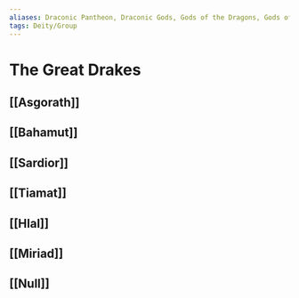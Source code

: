```yaml
---
aliases: Draconic Pantheon, Draconic Gods, Gods of the Dragons, Gods of Dragons
tags: Deity/Group
---
```

# The Great Drakes
## [[Asgorath]]
## [[Bahamut]]
## [[Sardior]]
## [[Tiamat]]
## [[Hlal]]
## [[Miriad]]
## [[Null]]